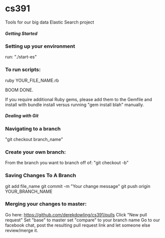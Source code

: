 cs391
=====

Tools for our big data Elastic Search project

##### Getting Started

### Setting up your environment
run: "./start-es"

### To run scripts:

ruby YOUR_FILE_NAME.rb

BOOM DONE.

If you require additional Ruby gems, please add them to the Gemfile and install
with bundle install versus running "gem install blah" manually.


##### Dealing with Git

### Navigating to a branch
"git checkout branch_name"

### Create your own branch:
From the branch you want to branch off of:
"git checkout -b"

### Saving Changes To A Branch
git add file_name
git commit -m "Your change message"
git push origin YOUR_BRANCH_NAME

### Merging your changes to master:
Go here: https://github.com/derekdowling/cs391/pulls
Click "New pull request"
Set "base" to master set "compare" to your branch name
Go to our facebook chat, post the resulting pull request link and let someone
else review/merge it.
